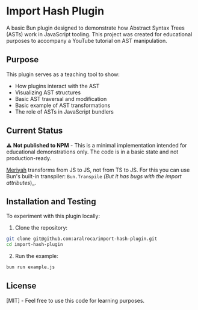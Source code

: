 # Import Hash Plugin

A basic Bun plugin designed to demonstrate how Abstract Syntax Trees (ASTs) work in JavaScript tooling. This project was created for educational purposes to accompany a YouTube tutorial on AST manipulation.

## Purpose

This plugin serves as a teaching tool to show:

- How plugins interact with the AST
- Visualizing AST structures
- Basic AST traversal and modification
- Basic example of AST transformations
- The role of ASTs in JavaScript bundlers

## Current Status

⚠️ **Not published to NPM** - This is a minimal implementation intended for educational demonstrations only. The code is in a basic state and not production-ready.

[Meriyah](https://github.com/meriyah/meriyah) transforms from JS to JS, not from TS to JS. For this you can use Bun's built-in transpiler: `Bun.Transpile` _(But it has bugs with the import attributes_)_.

## Installation and Testing

To experiment with this plugin locally:

1. Clone the repository:
    
```sh
git clone git@github.com:aralroca/import-hash-plugin.git
cd import-hash-plugin
```

2. Run the example:
    
```sh
bun run example.js
```    

## License

[MIT] - Feel free to use this code for learning purposes.
